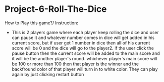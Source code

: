 # Project-6-Roll-The-Dice

How to Play this game?/ Instruction:
- This is 2 players game where each player keep rolling the dice and user can pause it and whatever number comes in dice will get added in his current score, but if user get 1 number in dice then all of his current score will be 0 and the dice will go to the player2. If the user click the pause button then the current score will be added to the main score and it will be the another player's round. whichever player's main score will be 100 or more than 100 then that player is the winner and the backfround color of that player will turn in to white color. They can play again by just clicking restart button
